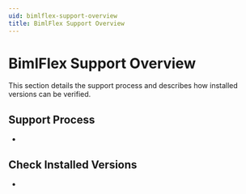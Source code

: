 ```yaml
---
uid: bimlflex-support-overview
title: BimlFlex Support Overview
---
```

# BimlFlex Support Overview

This section details the support process and describes how installed versions can be verified.

## Support Process

* [](xref:bimlflex-support-process)

## Check Installed Versions

* [](xref:bimlflex-find-version)
